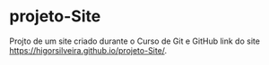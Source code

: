 # projeto-Site
 Projto de um site criado durante o Curso de Git e GitHub
link do site https://higorsilveira.github.io/projeto-Site/.

